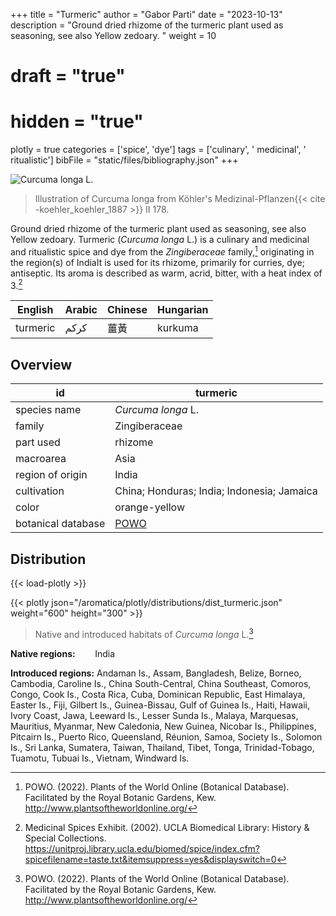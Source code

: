 +++
title = "Turmeric"
author = "Gabor Parti"
date = "2023-10-13"
description = "Ground dried rhizome of the turmeric plant used as seasoning, see also Yellow zedoary. "
weight = 10
# draft = "true"
# hidden = "true"
plotly = true
categories = ['spice', 'dye']
tags = ['culinary', ' medicinal', ' ritualistic']
bibFile = "static/files/bibliography.json"
+++

![*Curcuma longa* L.](/images/illustrations/turmeric.png?width=33vw "Illustration of Curcuma longa from Köhler's Medizinal-Pflanzen")

>Illustration of Curcuma longa from Köhler's Medizinal-Pflanzen{{< cite -koehler_koehler_1887 >}} II 178.

Ground dried rhizome of the turmeric plant used as seasoning, see also Yellow zedoary. Turmeric (*Curcuma longa* L.) is a culinary and medicinal and ritualistic spice and dye from the *Zingiberaceae* family,[^powo] originating in the region(s) of IndiaIt is used for its rhizome, primarily for curries, dye; antiseptic. Its aroma is described as warm, acrid, bitter, with a heat index of 3.[^ucla_medicinal_2002]

| English|Arabic|Chinese|Hungarian|
|--------|------|-------|---------|
|turmeric| كركم |   薑黃  | kurkuma |

## Overview

|        id        |                      turmeric                     |
|------------------|---------------------------------------------------|
|   species name   |                 *Curcuma longa* L.                |
|      family      |                   Zingiberaceae                   |
|     part used    |                      rhizome                      |
|     macroarea    |                        Asia                       |
| region of origin |                       India                       |
|    cultivation   |     China; Honduras; India; Indonesia; Jamaica    |
|       color      |                   orange-yellow                   |
|botanical database|[POWO](https://powo.science.kew.org/taxon/796451-1)|

## Distribution

{{< load-plotly >}}

{{< plotly json="/aromatica/plotly/distributions/dist_turmeric.json" weight="600" height="300" >}}

>Native and introduced habitats of *Curcuma longa* L.[^powo]

**Native regions:** &nbsp; &nbsp; &nbsp; &nbsp;India

**Introduced regions:** Andaman Is., Assam, Bangladesh, Belize, Borneo, Cambodia, Caroline Is., China South-Central, China Southeast, Comoros, Congo, Cook Is., Costa Rica, Cuba, Dominican Republic, East Himalaya, Easter Is., Fiji, Gilbert Is., Guinea-Bissau, Gulf of Guinea Is., Haiti, Hawaii, Ivory Coast, Jawa, Leeward Is., Lesser Sunda Is., Malaya, Marquesas, Mauritius, Myanmar, New Caledonia, New Guinea, Nicobar Is., Philippines, Pitcairn Is., Puerto Rico, Queensland, Réunion, Samoa, Society Is., Solomon Is., Sri Lanka, Sumatera, Taiwan, Thailand, Tibet, Tonga, Trinidad-Tobago, Tuamotu, Tubuai Is., Vietnam, Windward Is.

[^powo]: POWO. (2022). Plants of the World Online (Botanical Database). Facilitated by the Royal Botanic Gardens, Kew. http://www.plantsoftheworldonline.org/
[^ucla_medicinal_2002]: Medicinal Spices Exhibit. (2002). UCLA Biomedical Library: History & Special Collections. https://unitproj.library.ucla.edu/biomed/spice/index.cfm?spicefilename=taste.txt&itemsuppress=yes&displayswitch=0

